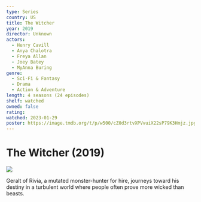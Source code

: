```yaml
---
type: Series
country: US
title: The Witcher
year: 2019
director: Unknown
actors:
  - Henry Cavill
  - Anya Chalotra
  - Freya Allan
  - Joey Batey
  - MyAnna Buring
genre:
  - Sci-Fi & Fantasy
  - Drama
  - Action & Adventure
length: 4 seasons (24 episodes)
shelf: watched
owned: false
rating:
watched: 2023-01-29
poster: https://image.tmdb.org/t/p/w500/cZ0d3rtvXPVvuiX22sP79K3Hmjz.jpg
---
```


# The Witcher (2019)

![](https://image.tmdb.org/t/p/w500/cZ0d3rtvXPVvuiX22sP79K3Hmjz.jpg)

Geralt of Rivia, a mutated monster-hunter for hire, journeys toward his destiny in a turbulent world where people often prove more wicked than beasts.